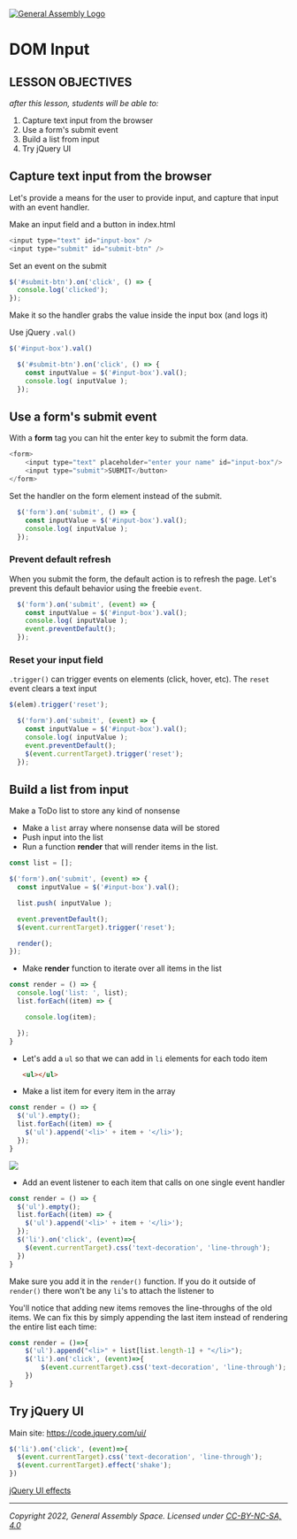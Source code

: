 [![General Assembly Logo](https://ga-dash.s3.amazonaws.com/production/assets/logo-9f88ae6c9c3871690e33280fcf557f33.png)](https://generalassemb.ly)

# DOM Input

## LESSON OBJECTIVES

_after this lesson, students will be able to:_

1. Capture text input from the browser
1. Use a form's submit event
1. Build a list from input
1. Try jQuery UI

## Capture text input from the browser

Let's provide a means for the user to provide input, and capture that input with an event handler.

Make an input field and a button in index.html

```javascript
<input type="text" id="input-box" />
<input type="submit" id="submit-btn" />
```

Set an event on the submit

```javascript
$('#submit-btn').on('click', () => {
  console.log('clicked');
});
```

Make it so the handler grabs the value inside the input box (and logs it)

Use jQuery `.val()`

```javascript
$('#input-box').val()
```

```javascript
  $('#submit-btn').on('click', () => {
    const inputValue = $('#input-box').val();
    console.log( inputValue );
  });
```

## Use a form's submit event

With a **form** tag you can hit the enter key to submit the form data.

```javascript
<form>
    <input type="text" placeholder="enter your name" id="input-box"/>
    <input type="submit">SUBMIT</button>
</form>
```

Set the handler on the form element instead of the submit.

```javascript
  $('form').on('submit', () => {
    const inputValue = $('#input-box').val();
    console.log( inputValue );
  });
```

### Prevent default refresh

When you submit the form, the default action is to refresh the page. Let's prevent this default behavior using the freebie `event`.

```javascript
  $('form').on('submit', (event) => {
    const inputValue = $('#input-box').val();
    console.log( inputValue );
    event.preventDefault();
  });
```

### Reset your input field

`.trigger()` can trigger events on elements (click, hover, etc).  The `reset` event clears a text input

```javascript
$(elem).trigger('reset');
```

```javascript
  $('form').on('submit', (event) => {
    const inputValue = $('#input-box').val();
    console.log( inputValue );
    event.preventDefault();
    $(event.currentTarget).trigger('reset');
  });
```

## Build a list from input

Make a ToDo list to store any kind of nonsense

* Make a `list` array where nonsense data will be stored
* Push input into the list
* Run a function **render** that will render items in the list.

```javascript
const list = [];

$('form').on('submit', (event) => {
  const inputValue = $('#input-box').val();

  list.push( inputValue );

  event.preventDefault();
  $(event.currentTarget).trigger('reset');

  render();
});
```

* Make **render** function to iterate over all items in the list

```javascript
const render = () => {
  console.log('list: ', list);
  list.forEach((item) => {

    console.log(item);

  });
}
```

* Let's add a `ul` so that we can add in `li` elements for each todo item

  ```html
  <ul></ul>
  ```

* Make a list item for every item in the array

```javascript
const render = () => {
  $('ul').empty();
  list.forEach((item) => {    
    $('ul').append('<li>' + item + '</li>');
  });
}
```

![](https://i.imgur.com/vjQ2Bu9.png)

* Add an event listener to each item that calls on one single event handler

```javascript
const render = () => {
  $('ul').empty();
  list.forEach((item) => {    
    $('ul').append('<li>' + item + '</li>');
  });
  $('li').on('click', (event)=>{
    $(event.currentTarget).css('text-decoration', 'line-through');
  })
}
```

Make sure you add it in the `render()` function.  If you do it outside of `render()` there won't be any `li`'s to attach the listener to

You'll notice that adding new items removes the line-throughs of the old items.  We can fix this by simply appending the last item instead of rendering the entire list each time:

```javascript
const render = ()=>{
    $('ul').append("<li>" + list[list.length-1] + "</li>");
    $('li').on('click', (event)=>{
        $(event.currentTarget).css('text-decoration', 'line-through');
    })
}
```

## Try jQuery UI

Main site: <https://code.jquery.com/ui/>

```javascript
$('li').on('click', (event)=>{
  $(event.currentTarget).css('text-decoration', 'line-through');
  $(event.currentTarget).effect('shake');
})
```

[jQuery UI effects](http://api.jqueryui.com/1.10/category/effects/)

---

*Copyright 2022, General Assembly Space. Licensed under [CC-BY-NC-SA, 4.0](https://creativecommons.org/licenses/by-nc-sa/4.0/)*
